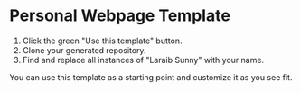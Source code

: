 # Personal Webpage Template

1. Click the green "Use this template" button.
2. Clone your generated repository.
3. Find and replace all instances of "Laraib Sunny" with your name.

You can use this template as a starting point and customize it as you see fit.
